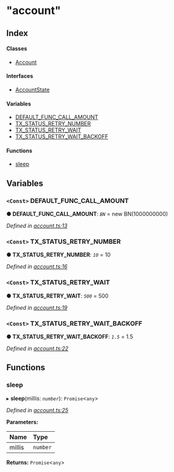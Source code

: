 # "account"

## Index

#### Classes

* [Account](_account_.account.md)

#### Interfaces

* [AccountState](_account_.accountstate.md)

#### Variables

* [DEFAULT\_FUNC\_CALL\_AMOUNT](./#default_func_call_amount)
* [TX\_STATUS\_RETRY\_NUMBER](./#tx_status_retry_number)
* [TX\_STATUS\_RETRY\_WAIT](./#tx_status_retry_wait)
* [TX\_STATUS\_RETRY\_WAIT\_BACKOFF](./#tx_status_retry_wait_backoff)

#### Functions

* [sleep](./#sleep)

## Variables

### `<Const>` DEFAULT\_FUNC\_CALL\_AMOUNT <a id="default_func_call_amount"></a>

**● DEFAULT\_FUNC\_CALL\_AMOUNT**: _`BN`_ = new BN\(1000000000\)

_Defined in_ [_account.ts:13_](https://github.com/nearprotocol/nearlib/blob/7880ebf/src.ts/account.ts#L13)

### `<Const>` TX\_STATUS\_RETRY\_NUMBER <a id="tx_status_retry_number"></a>

**● TX\_STATUS\_RETRY\_NUMBER**: _`10`_ = 10

_Defined in_ [_account.ts:16_](https://github.com/nearprotocol/nearlib/blob/7880ebf/src.ts/account.ts#L16)

### `<Const>` TX\_STATUS\_RETRY\_WAIT <a id="tx_status_retry_wait"></a>

**● TX\_STATUS\_RETRY\_WAIT**: _`500`_ = 500

_Defined in_ [_account.ts:19_](https://github.com/nearprotocol/nearlib/blob/7880ebf/src.ts/account.ts#L19)

### `<Const>` TX\_STATUS\_RETRY\_WAIT\_BACKOFF <a id="tx_status_retry_wait_backoff"></a>

**● TX\_STATUS\_RETRY\_WAIT\_BACKOFF**: _`1.5`_ = 1.5

_Defined in_ [_account.ts:22_](https://github.com/nearprotocol/nearlib/blob/7880ebf/src.ts/account.ts#L22)

## Functions

### sleep <a id="sleep"></a>

▸ **sleep**\(millis: _`number`_\): `Promise`&lt;`any`&gt;

_Defined in_ [_account.ts:25_](https://github.com/nearprotocol/nearlib/blob/7880ebf/src.ts/account.ts#L25)

**Parameters:**

| Name | Type |
| :--- | :--- |
| millis | `number` |

**Returns:** `Promise`&lt;`any`&gt;

